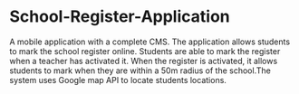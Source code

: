 # School-Register-Application
A mobile application with a complete CMS. The application allows students to mark the school register online. Students are able to mark the register when a teacher  has activated it. When the register is activated,  it allows students to mark when they are within a 50m radius of the school.The system uses Google map API to locate students locations.
